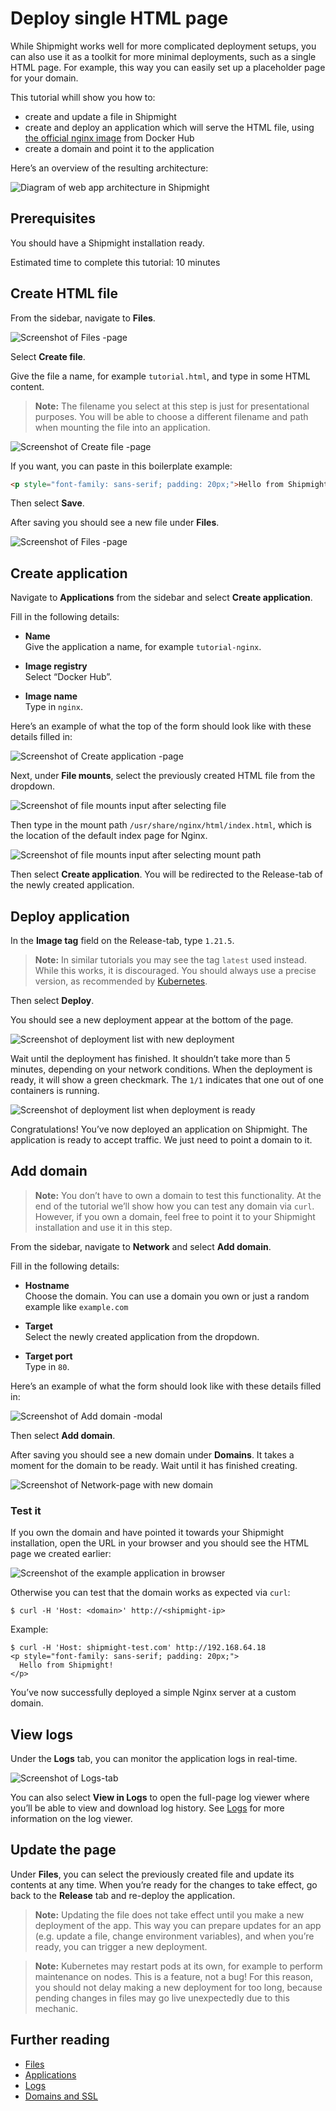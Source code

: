 # Deploy single HTML page

While Shipmight works well for more complicated deployment setups, you can also use it as a toolkit for more minimal deployments, such as a single HTML page. For example, this way you can easily set up a placeholder page for your domain.

This tutorial whill show you how to:

- create and update a file in Shipmight
- create and deploy an application which will serve the HTML file, using [the official nginx image](https://hub.docker.com/_/nginx) from Docker Hub
- create a domain and point it to the application

Here’s an overview of the resulting architecture:

![Diagram of web app architecture in Shipmight](images/deploy-single-html-page.architecture.png)

## Prerequisites

You should have a Shipmight installation ready.

Estimated time to complete this tutorial: 10 minutes

## Create HTML file

From the sidebar, navigate to **Files**.

![Screenshot of Files -page](images/deploy-single-html-page.no-files.png)

Select **Create file**.

Give the file a name, for example `tutorial.html`, and type in some HTML content.

> **Note:** The filename you select at this step is just for presentational purposes. You will be able to choose a different filename and path when mounting the file into an application.

![Screenshot of Create file -page](images/deploy-single-html-page.create-file.png)

If you want, you can paste in this boilerplate example:

```html
<p style="font-family: sans-serif; padding: 20px;">Hello from Shipmight!</p>
```

Then select **Save**.

After saving you should see a new file under **Files**.

![Screenshot of Files -page](images/deploy-single-html-page.file-created.png)

## Create application

Navigate to **Applications** from the sidebar and select **Create application**.

Fill in the following details:

- **Name**  
  Give the application a name, for example `tutorial-nginx`.

- **Image registry**  
  Select “Docker Hub”.

- **Image name**  
  Type in `nginx`.

Here’s an example of what the top of the form should look like with these details filled in:

![Screenshot of Create application -page](images/deploy-single-html-page.create-application.png)

Next, under **File mounts**, select the previously created HTML file from the dropdown.

![Screenshot of file mounts input after selecting file](images/deploy-single-html-page.file-selected.png)

Then type in the mount path `/usr/share/nginx/html/index.html`, which is the location of the default index page for Nginx.

![Screenshot of file mounts input after selecting mount path](images/deploy-single-html-page.path-selected.png)

Then select **Create application**. You will be redirected to the Release-tab of the newly created application.

## Deploy application

In the **Image tag** field on the Release-tab, type `1.21.5`.

> **Note:** In similar tutorials you may see the tag `latest` used instead. While this works, it is discouraged. You should always use a precise version, as recommended by [Kubernetes](https://kubernetes.io/docs/concepts/containers/images/#image-pull-policy).

Then select **Deploy**.

You should see a new deployment appear at the bottom of the page.

![Screenshot of deployment list with new deployment](images/deploy-single-html-page.deployment-created.png)

Wait until the deployment has finished. It shouldn’t take more than 5 minutes, depending on your network conditions. When the deployment is ready, it will show a green checkmark. The `1/1` indicates that one out of one containers is running.

![Screenshot of deployment list when deployment is ready](images/deploy-single-html-page.deployment-ready.png)

Congratulations! You’ve now deployed an application on Shipmight. The application is ready to accept traffic. We just need to point a domain to it.

## Add domain

> **Note:** You don’t have to own a domain to test this functionality. At the end of the tutorial we’ll show how you can test any domain via `curl`. However, if you own a domain, feel free to point it to your Shipmight installation and use it in this step.

From the sidebar, navigate to **Network** and select **Add domain**.

Fill in the following details:

- **Hostname**  
  Choose the domain. You can use a domain you own or just a random example like `example.com`

- **Target**  
  Select the newly created application from the dropdown.

- **Target port**  
  Type in `80`.

Here’s an example of what the form should look like with these details filled in:

![Screenshot of Add domain -modal](images/deploy-single-html-page.add-domain.png)

Then select **Add domain**.

After saving you should see a new domain under **Domains**. It takes a moment for the domain to be ready. Wait until it has finished creating.

![Screenshot of Network-page with new domain](images/deploy-single-html-page.domain-added.png)

### Test it

If you own the domain and have pointed it towards your Shipmight installation, open the URL in your browser and you should see the HTML page we created earlier:

![Screenshot of the example application in browser](images/deploy-single-html-page.test-browser.png)

Otherwise you can test that the domain works as expected via `curl`:

```shell
$ curl -H 'Host: <domain>' http://<shipmight-ip>
```

Example:

```shell
$ curl -H 'Host: shipmight-test.com' http://192.168.64.18
<p style="font-family: sans-serif; padding: 20px;">
  Hello from Shipmight!
</p>
```

You’ve now successfully deployed a simple Nginx server at a custom domain.

## View logs

Under the **Logs** tab, you can monitor the application logs in real-time.

![Screenshot of Logs-tab](images/deploy-single-html-page.logs-tab.png)

You can also select **View in Logs** to open the full-page log viewer where you’ll be able to view and download log history. See [Logs](Logs.md) for more information on the log viewer.

## Update the page

Under **Files**, you can select the previously created file and update its contents at any time. When you’re ready for the changes to take effect, go back to the **Release** tab and re-deploy the application.

> **Note:** Updating the file does not take effect until you make a new deployment of the app. This way you can prepare updates for an app (e.g. update a file, change environment variables), and when you’re ready, you can trigger a new deployment.

> **Note:** Kubernetes may restart pods at its own, for example to perform maintenance on nodes. This is a feature, not a bug! For this reason, you should not delay making a new deployment for too long, because pending changes in files may go live unexpectedly due to this mechanic.

## Further reading

- [Files](Files.md)
- [Applications](Applications.md)
- [Logs](Logs.md)
- [Domains and SSL](Domains-and-SSL.md)
